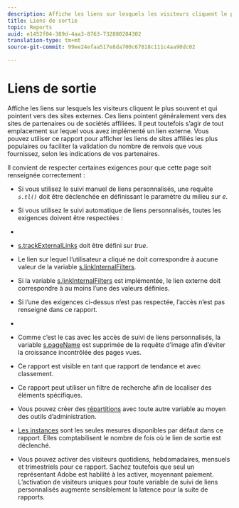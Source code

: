 ```yaml
---
description: Affiche les liens sur lesquels les visiteurs cliquent le plus souvent et qui pointent vers des sites externes. Ces liens pointent généralement vers des sites de partenaires ou de sociétés affiliées. Il peut toutefois s’agir de tout emplacement sur lequel vous avez implémenté un lien externe. Vous pouvez utiliser ce rapport pour afficher les liens de sites affiliés les plus populaires ou faciliter la validation du nombre de renvois que vous fournissez, selon les indications de vos partenaires.
title: Liens de sortie
topic: Reports
uuid: e1452f04-389d-4aa3-8763-732880284302
translation-type: tm+mt
source-git-commit: 99ee24efaa517e8da700c67818c111c4aa90dc02

---
```



# Liens de sortie

Affiche les liens sur lesquels les visiteurs cliquent le plus souvent et qui pointent vers des sites externes. Ces liens pointent généralement vers des sites de partenaires ou de sociétés affiliées. Il peut toutefois s’agir de tout emplacement sur lequel vous avez implémenté un lien externe. Vous pouvez utiliser ce rapport pour afficher les liens de sites affiliés les plus populaires ou faciliter la validation du nombre de renvois que vous fournissez, selon les indications de vos partenaires.

Il convient de respecter certaines exigences pour que cette page soit renseignée correctement :

* Si vous utilisez le suivi manuel de liens personnalisés, une requête *`s.tl()`* doit être déclenchée en définissant le paramètre du milieu sur *e*.

* Si vous utilisez le suivi automatique de liens personnalisés, toutes les exigences doivent être respectées :
* 

   * [s.trackExternalLinks](https://marketing.adobe.com/resources/help/en_US/sc/implement/c_trackexlinks.html) doit être défini sur *true*.

   * Le lien sur lequel l’utilisateur a cliqué ne doit correspondre à aucune valeur de la variable [s.linkInternalFilters](https://marketing.adobe.com/resources/help/en_US/sc/implement/c_linkinfilters.html).
   * Si la variable [s.linkInternalFilters](https://marketing.adobe.com/resources/help/en_US/sc/implement/c_linkinfilters.html) est implémentée, le lien externe doit correspondre à au moins l’une des valeurs définies.

* Si l’une des exigences ci-dessus n’est pas respectée, l’accès n’est pas renseigné dans ce rapport.

* 
* Comme c’est le cas avec les accès de suivi de liens personnalisés, la variable [s.pageName](https://marketing.adobe.com/resources/help/en_US/sc/implement/c_pagename.html) est supprimée de la requête d’image afin d’éviter la croissance incontrôlée des pages vues.
* Ce rapport est visible en tant que rapport de tendance et avec classement.
* Ce rapport peut utiliser un filtre de recherche afin de localiser des éléments spécifiques.
* Vous pouvez créer des [répartitions](/help/analyze/reports-analytics/reports-customize/breakdowns.md) avec toute autre variable au moyen des outils d’administration.
* [Les instances](/help/components/c-variables/c-metrics/metrics-instance.md) sont les seules mesures disponibles par défaut dans ce rapport. Elles comptabilisent le nombre de fois où le lien de sortie est déclenché.
* Vous pouvez activer des visiteurs quotidiens, hebdomadaires, mensuels et trimestriels pour ce rapport. Sachez toutefois que seul un représentant Adobe est habilité à les activer, moyennant paiement. L’activation de visiteurs uniques pour toute variable de suivi de liens personnalisés augmente sensiblement la latence pour la suite de rapports.

